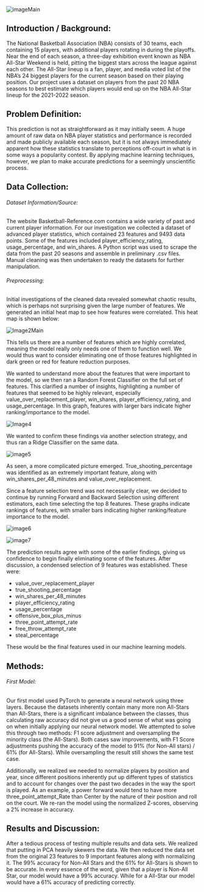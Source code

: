 ![imageMain](https://user-images.githubusercontent.com/54413900/161870408-8ca8fe9f-bbaf-480c-8fa8-bd9c3b63eba1.png)




## Introduction / Background:

The National Basketball Association (NBA) consists of 30 teams, each containing 15 players, with additional players rotating in during the playoffs. Near the end of each season, a three-day exhibition event known as NBA All-Star Weekend is held, pitting the biggest stars across the league against each other. The All-Star lineup is a fan, player, and media voted list of the NBA’s 24 biggest players for the current season based on their playing position. Our project uses a dataset on players from the past 20 NBA seasons to best estimate which players would end up on the NBA All-Star lineup for the 2021-2022 season.

## Problem Definition:

This prediction is not as straightforward as it may initially seem. A huge amount of raw data on NBA player statistics and performance is recorded and made publicly available each season, but it is not always immediately apparent how these statistics translate to perceptions off-court in what is in some ways a popularity contest. By applying machine learning techniques, however, we plan to make accurate predictions for a seemingly unscientific process.






## Data Collection:

###### Dataset Information/Source:

The website Basketball-Reference.com contains a wide variety of past and current player information. For our investigation we collected a dataset of advanced player statistics, which contained 23 features and 9493 data points. Some of the features included player_efficiency_rating, usage_percentage, and win_shares. A Python script was used to scrape the data from the past 20 seasons and assemble in preliminary .csv files. Manual cleaning was then undertaken to ready the datasets for further manipulation.

###### Preprocessing:

Initial investigations of the cleaned data revealed somewhat chaotic results, which is perhaps not surprising given the large number of features. We generated an initial heat map to see how features were correlated. This heat map is shown below:

![Image2Main](https://user-images.githubusercontent.com/54413900/161870467-bf4a5f04-cf20-405f-8b76-0a48a54fce53.png)


This tells us there are a number of features which are highly correlated, meaning the model really only needs one of them to function well. We would thus want to consider eliminating one of those features highlighted in dark green or red for feature reduction purposes.

We wanted to understand more about the features that were important to the model, so we then ran a Random Forest Classifier on the full set of features. This clarified a number of insights, highlighting a number of features that seemed to be highly relevant, especially value_over_replacement_player, win_shares, player_efficiency_rating, and usage_percentage. In this graph, features with larger bars indicate higher ranking/importance to the model.

![Image4](https://user-images.githubusercontent.com/54413900/161873108-939b2954-1e7c-48be-80b1-955559dac669.png)


We wanted to confirm these findings via another selection strategy, and thus ran a Ridge Classifier on the same data.

![image5](https://user-images.githubusercontent.com/54413900/161873136-630f413e-9622-4144-a49e-29ce7debf99c.png)

As seen, a more complicated picture emerged. True_shooting_percentage was identified as an extremely important feature, along with win_shares_per_48_minutes and value_over_replacement. 


Since a feature selection trend was not necessarily clear, we decided to continue by running Forward and Backward Selection using different estimators, each time selecting the top 8 features. These graphs indicate rankings of features, with smaller bars indicating higher ranking/feature importance to the model.

![image6](https://user-images.githubusercontent.com/54413900/161873159-f99c1a81-9f88-4560-b7bd-3f6d72f0c3de.png)

![image7](https://user-images.githubusercontent.com/54413900/161873196-defd2e11-e47d-4b96-868e-24b3e4d83cda.png)

The prediction results agree with some of the earlier findings, giving us confidence to begin finally eliminating some of the features. After discussion, a condensed selection of 9 features was established. These were:

* value_over_replacement_player
* true_shooting_percentage
* win_shares_per_48_minutes
* player_efficiency_rating
* usage_percentage
* offensive_box_plus_minus
* three_point_attempt_rate
* free_throw_attempt_rate
* steal_percentage

These would be the final features used in our machine learning models.

## Methods:

###### First Model:

Our first model used PyTorch to generate a neural network using three layers. Because the datasets inherently contain many more non All-Stars than All-Stars, there is a significant imbalance between the classes, thus calculating raw accuracy did not give us a good sense of what was going on when initially applying our neural network model. We attempted to solve this through two methods: F1 score adjustment and oversampling the minority class (the All-Stars). Both cases saw improvements, with F1 Score adjustments pushing the accuracy of the model to 91% (for Non-All stars) / 61% (for All-Stars). While oversampling the result still shows the same test case.

Additionally, we realized we needed to normalize players by position and year, since different positions inherently put up different types of statistics and to account for changes over the past two decades in the way the sport is played. As an example, a power forward would tend to have more three_point_attempt_Rate than Center by the nature of their position and roll on the court. We re-ran the model using the normalized Z-scores, observing a 2% increase in accuracy. 

## Results and Discussion: 

After a tedious process of testing multiple results and data sets. We realized that putting in PCA heavily skewers the data. We then reduced the data set from the original 23 features to 9 important features along with normalizing it. The 99% accuracy for Non-All Stars and the 61% for All-Stars is shown to be accurate. In every essence of the word, given that a player is Non-All Star, our model would have a 99% accuracy. While for a All-Star our model would have a 61% accuracy of predicting correctly. 
